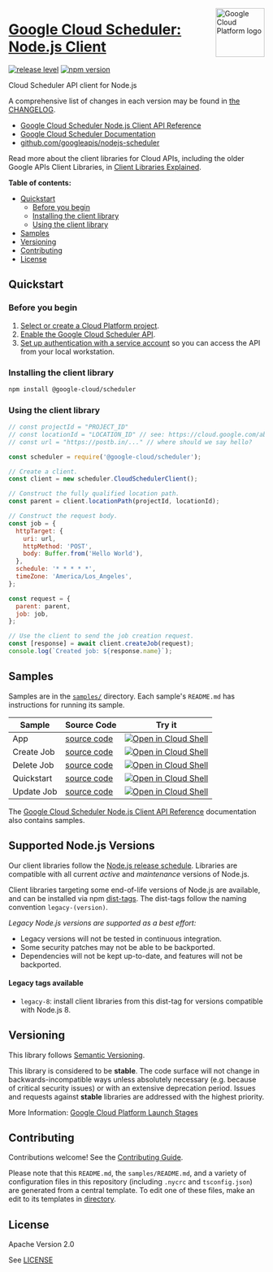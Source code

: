 [//]: # "This README.md file is auto-generated, all changes to this file will be lost."
[//]: # "To regenerate it, use `python -m synthtool`."
<img src="https://avatars2.githubusercontent.com/u/2810941?v=3&s=96" alt="Google Cloud Platform logo" title="Google Cloud Platform" align="right" height="96" width="96"/>

# [Google Cloud Scheduler: Node.js Client](https://github.com/googleapis/nodejs-scheduler)

[![release level](https://img.shields.io/badge/release%20level-stable-brightgreen.svg?style=flat)](https://cloud.google.com/terms/launch-stages)
[![npm version](https://img.shields.io/npm/v/@google-cloud/scheduler.svg)](https://www.npmjs.org/package/@google-cloud/scheduler)




Cloud Scheduler API client for Node.js


A comprehensive list of changes in each version may be found in
[the CHANGELOG](https://github.com/googleapis/nodejs-scheduler/blob/main/CHANGELOG.md).

* [Google Cloud Scheduler Node.js Client API Reference][client-docs]
* [Google Cloud Scheduler Documentation][product-docs]
* [github.com/googleapis/nodejs-scheduler](https://github.com/googleapis/nodejs-scheduler)

Read more about the client libraries for Cloud APIs, including the older
Google APIs Client Libraries, in [Client Libraries Explained][explained].

[explained]: https://cloud.google.com/apis/docs/client-libraries-explained

**Table of contents:**


* [Quickstart](#quickstart)
  * [Before you begin](#before-you-begin)
  * [Installing the client library](#installing-the-client-library)
  * [Using the client library](#using-the-client-library)
* [Samples](#samples)
* [Versioning](#versioning)
* [Contributing](#contributing)
* [License](#license)

## Quickstart

### Before you begin

1.  [Select or create a Cloud Platform project][projects].
1.  [Enable the Google Cloud Scheduler API][enable_api].
1.  [Set up authentication with a service account][auth] so you can access the
    API from your local workstation.

### Installing the client library

```bash
npm install @google-cloud/scheduler
```


### Using the client library

```javascript
// const projectId = "PROJECT_ID"
// const locationId = "LOCATION_ID" // see: https://cloud.google.com/about/locations/
// const url = "https://postb.in/..." // where should we say hello?

const scheduler = require('@google-cloud/scheduler');

// Create a client.
const client = new scheduler.CloudSchedulerClient();

// Construct the fully qualified location path.
const parent = client.locationPath(projectId, locationId);

// Construct the request body.
const job = {
  httpTarget: {
    uri: url,
    httpMethod: 'POST',
    body: Buffer.from('Hello World'),
  },
  schedule: '* * * * *',
  timeZone: 'America/Los_Angeles',
};

const request = {
  parent: parent,
  job: job,
};

// Use the client to send the job creation request.
const [response] = await client.createJob(request);
console.log(`Created job: ${response.name}`);

```



## Samples

Samples are in the [`samples/`](https://github.com/googleapis/nodejs-scheduler/tree/main/samples) directory. Each sample's `README.md` has instructions for running its sample.

| Sample                      | Source Code                       | Try it |
| --------------------------- | --------------------------------- | ------ |
| App | [source code](https://github.com/googleapis/nodejs-scheduler/blob/main/samples/app.js) | [![Open in Cloud Shell][shell_img]](https://console.cloud.google.com/cloudshell/open?git_repo=https://github.com/googleapis/nodejs-scheduler&page=editor&open_in_editor=samples/app.js,samples/README.md) |
| Create Job | [source code](https://github.com/googleapis/nodejs-scheduler/blob/main/samples/createJob.js) | [![Open in Cloud Shell][shell_img]](https://console.cloud.google.com/cloudshell/open?git_repo=https://github.com/googleapis/nodejs-scheduler&page=editor&open_in_editor=samples/createJob.js,samples/README.md) |
| Delete Job | [source code](https://github.com/googleapis/nodejs-scheduler/blob/main/samples/deleteJob.js) | [![Open in Cloud Shell][shell_img]](https://console.cloud.google.com/cloudshell/open?git_repo=https://github.com/googleapis/nodejs-scheduler&page=editor&open_in_editor=samples/deleteJob.js,samples/README.md) |
| Quickstart | [source code](https://github.com/googleapis/nodejs-scheduler/blob/main/samples/quickstart.js) | [![Open in Cloud Shell][shell_img]](https://console.cloud.google.com/cloudshell/open?git_repo=https://github.com/googleapis/nodejs-scheduler&page=editor&open_in_editor=samples/quickstart.js,samples/README.md) |
| Update Job | [source code](https://github.com/googleapis/nodejs-scheduler/blob/main/samples/updateJob.js) | [![Open in Cloud Shell][shell_img]](https://console.cloud.google.com/cloudshell/open?git_repo=https://github.com/googleapis/nodejs-scheduler&page=editor&open_in_editor=samples/updateJob.js,samples/README.md) |



The [Google Cloud Scheduler Node.js Client API Reference][client-docs] documentation
also contains samples.

## Supported Node.js Versions

Our client libraries follow the [Node.js release schedule](https://nodejs.org/en/about/releases/).
Libraries are compatible with all current _active_ and _maintenance_ versions of
Node.js.

Client libraries targeting some end-of-life versions of Node.js are available, and
can be installed via npm [dist-tags](https://docs.npmjs.com/cli/dist-tag).
The dist-tags follow the naming convention `legacy-(version)`.

_Legacy Node.js versions are supported as a best effort:_

* Legacy versions will not be tested in continuous integration.
* Some security patches may not be able to be backported.
* Dependencies will not be kept up-to-date, and features will not be backported.

#### Legacy tags available

* `legacy-8`: install client libraries from this dist-tag for versions
  compatible with Node.js 8.

## Versioning

This library follows [Semantic Versioning](http://semver.org/).



This library is considered to be **stable**. The code surface will not change in backwards-incompatible ways
unless absolutely necessary (e.g. because of critical security issues) or with
an extensive deprecation period. Issues and requests against **stable** libraries
are addressed with the highest priority.






More Information: [Google Cloud Platform Launch Stages][launch_stages]

[launch_stages]: https://cloud.google.com/terms/launch-stages

## Contributing

Contributions welcome! See the [Contributing Guide](https://github.com/googleapis/nodejs-scheduler/blob/main/CONTRIBUTING.md).

Please note that this `README.md`, the `samples/README.md`,
and a variety of configuration files in this repository (including `.nycrc` and `tsconfig.json`)
are generated from a central template. To edit one of these files, make an edit
to its templates in
[directory](https://github.com/googleapis/synthtool).

## License

Apache Version 2.0

See [LICENSE](https://github.com/googleapis/nodejs-scheduler/blob/main/LICENSE)

[client-docs]: https://cloud.google.com/nodejs/docs/reference/scheduler/latest
[product-docs]: https://cloud.google.com/scheduler
[shell_img]: https://gstatic.com/cloudssh/images/open-btn.png
[projects]: https://console.cloud.google.com/project
[billing]: https://support.google.com/cloud/answer/6293499#enable-billing
[enable_api]: https://console.cloud.google.com/flows/enableapi?apiid=cloudscheduler.googleapis.com
[auth]: https://cloud.google.com/docs/authentication/getting-started
